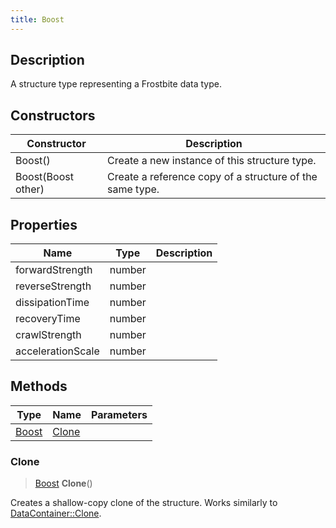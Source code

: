 ```yaml
---
title: Boost
---
```

## Description

A structure type representing a Frostbite data type.

## Constructors

| Constructor        | Description                                              |
| ------------------ | -------------------------------------------------------- |
| Boost()            | Create a new instance of this structure type.            |
| Boost(Boost other) | Create a reference copy of a structure of the same type. |

## Properties

| Name              | Type   | Description |
| ----------------- | ------ | ----------- |
| forwardStrength   | number |             |
| reverseStrength   | number |             |
| dissipationTime   | number |             |
| recoveryTime      | number |             |
| crawlStrength     | number |             |
| accelerationScale | number |             |

## Methods

| Type           | Name            | Parameters |
| -------------- | --------------- | ---------- |
| [Boost](/vext/ref/fb/boost/) | [Clone](#clone) |            |

### Clone

> [Boost](/vext/ref/fb/boost/) **Clone**()

Creates a shallow-copy clone of the structure. Works similarly to [DataContainer::Clone](/vext/ref/shared/class/datacontainer#clone).
